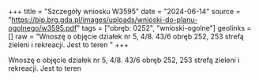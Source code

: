 +++
title = "Szczegóły wniosku W3595"
date = "2024-06-14"
source = "https://bip.brg.gda.pl/images/uploads/wnioski-do-planu-ogolnego/w3595.pdf"
tags = ["obręb: 0252", "wnioski-ogolne"]
geolinks = []
raw = "Wnoszę o objęcie działek nr 5, 4/8. 43/6 obręb 252, 253 strefą zieleni i rekreacji. Jest to teren "
+++

Wnoszę o objęcie działek nr 5, 4/8. 43/6 obręb 252, 253 strefą zieleni i rekreacji. Jest to teren



